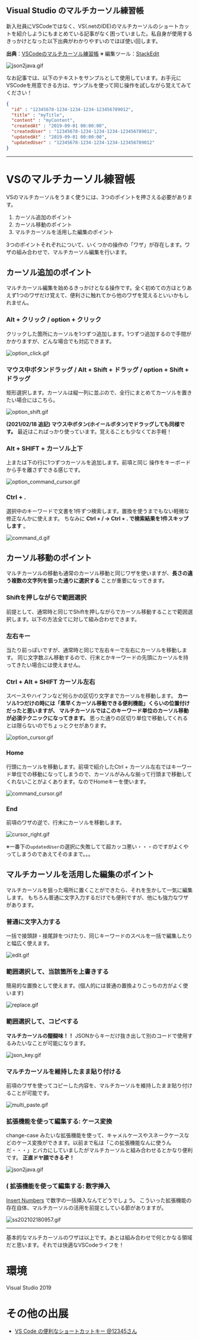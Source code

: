 ﻿Visual Studio のマルチカーソル練習帳
---
新入社員にVSCodeではなく、VS(.netのIDE)のマルチカーソルのショートカットを紹介しようにもまとめている記事がなく困っていました。私自身が使用するきっかけとなった以下出典がわかりやすいのでほぼ使い回します。

**出典**：[VSCodeのマルチカーソル練習帳](https://qiita.com/TomK/items/3b1f5be07d708d7bd6c5)
※ 編集ツール：[StackEdit](https://stackedit.io/)

![json2java.gif](https://qiita-image-store.s3.ap-northeast-1.amazonaws.com/0/156941/5294f1d8-863f-373a-2065-b6c85b0683fd.gif)

なお記事では、以下のテキストをサンプルとして使用しています。お手元にVSCodeを用意できる方は、サンプルを使って同じ操作を試しながら覚えてみてください！

```sample.json
{
  "id" : "12345678-1234-1234-1234-123456789012",
  "title" : "myTitle",
  "content" : "myContent",
  "createdAt" : "2019-09-01 00:00:00",
  "createdUser" : "12345678-1234-1234-1234-123456789012",
  "updatedAt" : "2019-09-01 00:00:00",
  "updatedUser" : "12345678-1234-1234-1234-123456789012"
}
```

---

# VSのマルチカーソル練習帳

VSのマルチカーソルをうまく使うには、3つのポイントを押さえる必要があります。

1. カーソル追加のポイント
2. カーソル移動のポイント
3. マルチカーソルを活用した編集のポイント

3つのポイントそれぞれについて、いくつかの操作の「ワザ」が存在します。ワザの組み合わせで、マルチカーソル編集を行います。

## カーソル追加のポイント

マルチカーソル編集を始めるきっかけとなる操作です。全く初めての方はとりあえず1つのワザだけ覚えて、便利さに触れてから他のワザを覚えるといいかもしれません。

### Alt + クリック / option + クリック

クリックした箇所にカーソルを1つずつ追加します。1つずつ追加するので手間がかかりますが、どんな場合でも対応できます。

![option_click.gif](https://qiita-image-store.s3.ap-northeast-1.amazonaws.com/0/156941/7fc42911-1353-08b5-b7fa-ddbb18d758ec.gif)


### マウス中ボタンドラッグ / Alt + Shift + ドラッグ / option + Shift + ドラッグ

矩形選択します。カーソルは縦一列に並ぶので、全行にまとめてカーソルを置きたい場合にはこちら。

![option_shift.gif](https://qiita-image-store.s3.ap-northeast-1.amazonaws.com/0/156941/3866fdba-ccd9-996c-69ed-c4e5d0f557d1.gif)

**(2021/02/18 追記) マウス中ボタン(ホイールボタン)でドラッグしても同様です。** 最近はこればっかり使っています。覚えることも少なくてお手軽！



### Alt + SHIFT + カーソル上下 

上または下の行に1つずつカーソルを追加します。前項と同じ
操作をキーボードから手を離さずできる感じです。

![option_command_cursor.gif](https://qiita-image-store.s3.ap-northeast-1.amazonaws.com/0/156941/2410d4ff-7c16-ca83-fa47-4044f79c525c.gif)

### Ctrl +  .

選択中のキーワードで文書を1件ずつ検索します。置換を使うまでもない軽微な修正なんかに使えます。
ちなみに __Ctrl + / -> Ctrl + . で検索結果を1件スキップします__ 。

![command_d.gif](https://qiita-image-store.s3.ap-northeast-1.amazonaws.com/0/156941/edc9d945-3e39-a64d-ec7e-c2e18ea96c37.gif)


## カーソル移動のポイント

マルチカーソルの移動も通常のカーソル移動と同じワザを使いますが、__長さの違う複数の文字列を狙った通りに選択する__ ことが重要になってきます。

### Shiftを押しながらで範囲選択

前提として、通常時と同じでShiftを押しながらでカーソル移動することで範囲選択します。以下の方法全てに対して組み合わせできます。

### 左右キー

当たり前っぽいですが、通常時と同じで左右キーで左右にカーソルを移動します。
同じ文字数ぶん移動するので、行末とかキーワードの先頭にカーソルを持ってきたい場合には使えません。

### Ctrl + Alt + SHIFT  カーソル左右 

スペースやハイフンなど何らかの区切り文字までカーソルを移動します。 __カーソル1つだけの時には「素早くカーソル移動できる便利機能」くらいの位置付けだったと思いますが、 マルチカーソルではこのキーワード単位のカーソル移動が必須テクニックになってきます。__ 思った通りの区切り単位で移動してくれるとは限らないのでちょっとクセがあります。

![option_cursor.gif](https://qiita-image-store.s3.ap-northeast-1.amazonaws.com/0/156941/f9bb747e-45ad-55f6-7c91-46f813eefdd5.gif)

### Home

行頭にカーソルを移動します。前項で紹介したCtrl + カーソル左右ではキーワード単位での移動になってしまうので、カーソルがみんな揃って行頭まで移動してくれないことがよくあります。なのでHomeキーを使います。

![command_cursor.gif](https://qiita-image-store.s3.ap-northeast-1.amazonaws.com/0/156941/fa52a9a2-cf28-3380-e6e3-9d023c3c4c06.gif)


### End 

前項のワザの逆で、行末にカーソルを移動します。

![cursor_right.gif](https://qiita-image-store.s3.ap-northeast-1.amazonaws.com/0/156941/40ca497e-bda9-6825-b797-f3a9a580668b.gif)

※一番下の`updatedUser`の選択に失敗してて超カッコ悪い・・・のですがよくやってしまうのであえてそのままで。。。

## マルチカーソルを活用した編集のポイント

マルチカーソルを狙った場所に置くことができたら、それを生かして一気に編集します。
もちろん普通に文字入力するだけでも便利ですが、他にも強力なワザがあります。

### 普通に文字入力する

一括で接頭辞・接尾辞をつけたり、同じキーワードのスペルを一括で編集したりと幅広く使えます。

![edit.gif](https://qiita-image-store.s3.ap-northeast-1.amazonaws.com/0/156941/6e2a2a61-941f-69e0-6aad-a26e2929e11b.gif)

### 範囲選択して、当該箇所を上書きする

簡易的な置換として使えます。(個人的には普通の置換よりこっちの方がよく使います)

![replace.gif](https://qiita-image-store.s3.ap-northeast-1.amazonaws.com/0/156941/bce0e43b-9b41-da0d-8f95-858ea80adbef.gif)


### 範囲選択して、コピペする

__マルチカーソルの醍醐味！！__ JSONからキーだけ抜き出して別のコードで使用するみたいなことが可能になります。

![json_key.gif](https://qiita-image-store.s3.ap-northeast-1.amazonaws.com/0/156941/1a024aae-384c-1588-c619-b060d74d1b28.gif)

### マルチカーソルを維持したまま貼り付ける

前項のワザを使ってコピーした内容を、マルチカーソルを維持したまま貼り付けることが可能です。

![multi_paste.gif](https://qiita-image-store.s3.ap-northeast-1.amazonaws.com/0/156941/c21b9f21-33b8-83b6-19fb-df93e271d459.gif)


### 拡張機能を使って編集する: ケース変換

change-case みたいな拡張機能を使って、キャメルケースやスネークケースなどのケース変換ができます。以前まで私は「この拡張機能なんに使うんだ・・・」とバカにしていましたがマルチカーソルと組み合わせるとかなり便利です。 __正直ドヤ顔できるぞ！__

![json2java.gif](https://qiita-image-store.s3.ap-northeast-1.amazonaws.com/0/156941/5294f1d8-863f-373a-2065-b6c85b0683fd.gif)

### ( 拡張機能を使って編集する: 数字挿入

[Insert Numbers](https://github.com/Inori/vscode-InsertNumbers/) で数字の一括挿入なんてどうでしょう。
こういった拡張機能の存在自体、マルチカーソルの活用を前提としている節がありますが。

![ss202102180957.gif](https://qiita-image-store.s3.ap-northeast-1.amazonaws.com/0/156941/e8aef3c3-f561-7e30-5e42-411ec0c5f79b.gif)


---

基本的なマルチカーソルのワザは以上です。あとは組み合わせで何とかなる領域だと思います。それでは快適なVSCodeライフを！

# 環境

Visual Studio 2019

# その他の出展

* [VS Code の便利なショートカットキー @12345さん](https://qiita.com/12345/items/64f4372fbca041e949d0)

